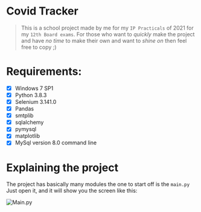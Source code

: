 # Covid Tracker
>This is a school project made by me for my `IP Practicals` of 2021 for my `12th Board exams`. For those who want to _quickly_ make the project and have _no time_ to make their own and want to _shine on_ then feel free to copy ;)

# Requirements:
- [x] Windows 7 SP1
- [X] Python 3.8.3
- [x] Selenium 3.141.0
- [x] Pandas
- [X] smtplib
- [x] sqlalchemy
- [x] pymysql
- [x] matplotlib
- [x] MySql version 8.0 command line

# Explaining the project
The project has basically many modules the one to start off is the `main.py`
Just open it, and it will show you the screen like this:

![Main.py](https://i.postimg.cc/5NCsw5ss/Capture.png)

